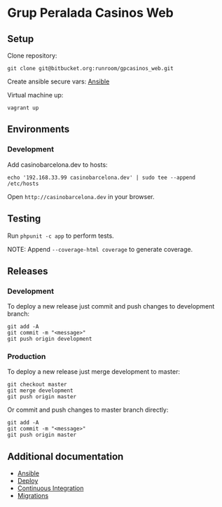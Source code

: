 # Grup Peralada Casinos Web


## Setup

Clone repository:

    git clone git@bitbucket.org:runroom/gpcasinos_web.git

Create ansible secure vars: [Ansible](doc/Ansible.md)

Virtual machine up:

    vagrant up


## Environments

### Development

Add casinobarcelona.dev to hosts:

    echo '192.168.33.99 casinobarcelona.dev' | sudo tee --append /etc/hosts

Open `http://casinobarcelona.dev` in your browser.


## Testing

Run `phpunit -c app` to perform tests.

NOTE: Append `--coverage-html coverage` to generate coverage.


## Releases

### Development

To deploy a new release just commit and push changes to development branch:

    git add -A
    git commit -m "<message>"
    git push origin development

### Production

To deploy a new release just merge development to master:

    git checkout master
    git merge development
    git push origin master

Or commit and push changes to master branch directly:

    git add -A
    git commit -m "<message>"
    git push origin master


## Additional documentation

- [Ansible](doc/Ansible.md)
- [Deploy](doc/Despliegue.md)
- [Continuous Integration](doc/Integracion_continua.md)
- [Migrations](doc/Migraciones.md)

